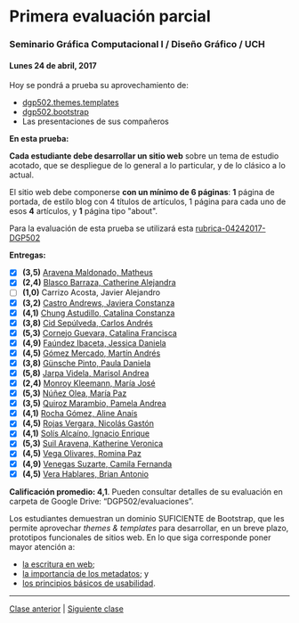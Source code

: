 # Primera evaluación parcial

### Seminario Gráfica Computacional I / Diseño Gráfico / UCH

#### Lunes 24 de abril, 2017

Hoy se pondrá a prueba su aprovechamiento de:

- [dgp502.themes.templates](https://github.com/profesorfaco/dgp502.themes.templates)
- [dgp502.bootstrap](https://github.com/profesorfaco/dgp502.bootstrap)
- Las presentaciones de sus compañeros

**En esta prueba:** 

**Cada estudiante debe desarrollar un sitio web** sobre un tema de estudio acotado, que se despliegue de lo general a lo particular, y de lo clásico a lo actual.

El sitio web debe componerse **con un mínimo de 6 páginas**: **1** página de portada, de estilo blog con 4 títulos de artículos, 1 página para cada uno de esos **4** artículos, y **1** página tipo "about".

Para la evaluación de esta prueba se utilizará esta [rubrica-04242017-DGP502](https://docs.google.com/spreadsheets/d/1HAHBorceGiGEAmZt7BrFAOtu4ThimeGPASlzV6kn-O0/pubhtml?gid=0&single=true)

**Entregas:**

- [x] **(3,5)** [Aravena Maldonado, Matheus](https://matheusaravena.github.io/IC2404/)
- [x] **(2,4)** [Blasco Barraza, Catherine Alejandra](https://cablasco.github.io/Prueba24abril/)
- [ ] **(1,0)** Carrizo Acosta, Javier Alejandro
- [x] **(3,2)** [Castro Andrews, Javiera Constanza](https://javieracastroa.github.io/prueba_Abril/)
- [x] **(4,1)** [Chung Astudillo, Catalina Constanza](https://chungkat.github.io/prueba_24_abril/)
- [x] **(3,8)** [Cid Sepúlveda, Carlos Andrés](https://carlos-cid.github.io/prueba-24-04/)
- [x] **(5,3)** [Cornejo Guevara, Catalina Francisca](https://catalinaconejoguevara.github.io/prueba_24abril/)
- [x] **(4,9)** [Faúndez Ibaceta, Jessica Daniela](https://jessydfaundez.github.io/Prueba-24-04/)
- [x] **(4,5)** [Gómez Mercado, Martín Andrés](https://martingomezm.github.io/Prueba/)
- [x] **(3,8)** [Günsche Pinto, Paula Daniela](https://paulagunsche.github.io/prueba-seminario/)
- [x] **(5,8)** [Jarpa Videla, Marisol Andrea](https://maripon.github.io/24042017mj/)
- [x] **(2,4)** [Monroy Kleemann, María José](https://cotemonroy.github.io/prueba/)
- [x] **(5,3)** [Núñez Olea, María Paz](https://mpaznunez.github.io/24abril2017/)
- [x] **(3,5)** [Quiroz Marambio, Pamela Andrea](https://quizozi.github.io/Prueba-24-04/)
- [x] **(4,1)** [Rocha Gómez, Aline Anaís](https://alinneanais.github.io/Prueba-24-abril/.)
- [x] **(4,5)** [Rojas Vergara, Nicolás Gastón](https://nicoconfused.github.io/computacion-prueba-24-abril/)
- [x] **(4,1)** [Solís Alcaíno, Ignacio Enrique](https://ignaciosolis.github.io/prueba-24abril/)
- [x] **(5,3)** [Suil Aravena, Katherine Veronica](https://kathsuil.github.io/prueba_services)
- [x] **(4,5)** [Vega Olivares, Romina Paz](https://rominavegaolivares.github.io/prueba-24-04/)
- [x] **(4,9)** [Venegas Suzarte, Camila Fernanda](https://camilavenegass.github.io/prueba-abril/)
- [x] **(4,5)** [Vera Hablares, Brian Antonio](https://bverahablares.github.io/prueba-24-04/)

**Calificación promedio: 4,1**. Pueden consultar detalles de su evaluación en carpeta de Google Drive: “DGP502/evaluaciones”.

Los estudiantes demuestran un dominio SUFICIENTE de Bootstrap, que les permite aprovechar *themes & templates* para desarrollar, en un breve plazo, prototipos funcionales de sitios web. En lo que siga corresponde poner mayor atención a:

- [la escritura en web](http://www.galinus.com/es/articulos/guia_escribir_para_web.html);
- [la importancia de los metadatos](https://megatags.co/); y
- [los principios básicos de usabilidad](http://www.uxabilidad.com/usabilidad/10-heuristicas-o-principios-basicos-de-usabilidad.html).

--------

[Clase anterior](https://github.com/profesorfaco/dgp502-1-2017-06/) | [Siguiente clase](https://github.com/profesorfaco/dgp502-1-2017-08/)
